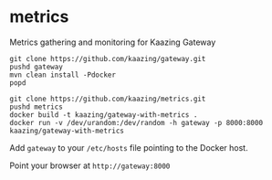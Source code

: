 # metrics
Metrics gathering and monitoring for Kaazing Gateway

```
git clone https://github.com/kaazing/gateway.git
pushd gateway
mvn clean install -Pdocker
popd

git clone https://github.com/kaazing/metrics.git
pushd metrics
docker build -t kaazing/gateway-with-metrics .
docker run -v /dev/urandom:/dev/random -h gateway -p 8000:8000 kaazing/gateway-with-metrics
```

Add `gateway` to your `/etc/hosts` file pointing to the Docker host.

Point your browser at `http://gateway:8000`
